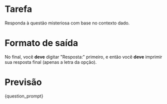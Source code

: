 # Tarefa
Responda à questão misteriosa com base no contexto dado.

# Formato de saída
No final, você **deve** digitar "Resposta:" primeiro, e então você **deve** imprimir sua resposta final (apenas a letra da opção).

# Previsão
{question_prompt}